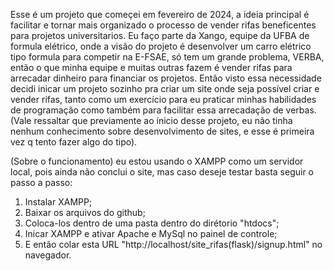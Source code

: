 Esse é um projeto que começei em fevereiro de 2024, a ideia principal é facilitar e tornar mais organizado o processo de vender rifas beneficentes
para projetos universitarios. Eu faço parte da Xango, equipe da UFBA de formula elétrico, onde a visão do projeto é desenvolver um carro elétrico tipo formula 
para competir na E-FSAE, só tem um grande problema, VERBA, então o que minha equipe e muitas outras fazem é vender rifas para arrecadar dinheiro para
financiar os projetos. Então visto essa necessidade decidi inicar um projeto sozinho pra criar um site onde seja possível criar e vender rifas, tanto como
um exercício para eu praticar minhas habilidades de programação como também para facilitar essa arrecadação de verbas. (Vale ressaltar que previamente
ao ínicio desse projeto, eu não tinha nenhum conhecimento sobre desenvolvimento de sites, e esse é primeira vez q tento fazer algo do tipo).

(Sobre o funcionamento) eu estou usando o XAMPP como um servidor local, pois ainda não conclui o site, mas caso deseje testar basta seguir o passo a passo:

1. Instalar XAMPP;
2. Baixar os arquivos do github;
3. Coloca-los dentro de uma pasta dentro do dirétorio "htdocs";
4. Inicar XAMPP e ativar Apache e MySql no painel de controle;
5. E então colar esta URL "http://localhost/site_rifas(flask)/signup.html" no navegador.
